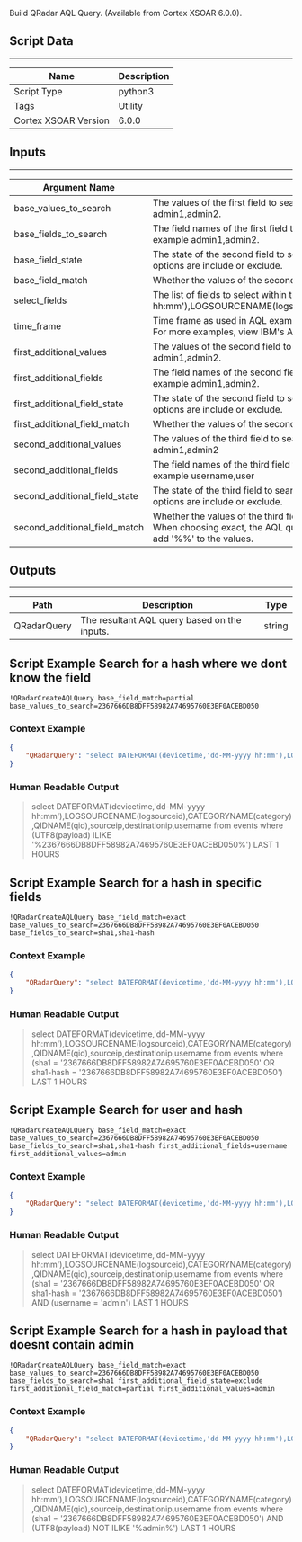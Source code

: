 Build QRadar AQL Query. (Available from Cortex XSOAR 6.0.0).

## Script Data

---

| **Name** | **Description** |
| --- | --- |
| Script Type | python3 |
| Tags | Utility |
| Cortex XSOAR Version | 6.0.0 |

## Inputs

---

| **Argument Name** | **Description** |
| --- | --- |
| base_values_to_search | The values of the first field to search. This can be a single value or a comma-separated list of values. For example admin1,admin2. |
| base_fields_to_search | The field names of the first field to search. This can be a single value or a comma-separated list of values. For example admin1,admin2. |
| base_field_state | The state of the second field to search, meaning whether the values in the field should be included or excluded. Valid options are include or exclude. |
| base_field_match | Whether the values of the second field should be an exact match or a partial match. Valid options are exact or partial. |
| select_fields | The list of fields to select within the AQL query. The default fields are DATEFORMAT\(devicetime,'dd-MM-yyyy hh:mm'\),LOGSOURCENAME\(logsourceid\),CATEGORYNAME\(category\),QIDNAME\(qid\),sourceip,destinationip,username |
| time_frame | Time frame as used in AQL examples can be LAST 7 DAYS START '2019-09-25 15:51' STOP '2019-09-25 17:51'. For more examples, view IBM's AQL documentation. |
| first_additional_values | The values of the second field to search. This can be a single value or a comma-separated list of values. For example admin1,admin2. |
| first_additional_fields | The field names of the second field to search. This can be a single value or a comma-separated list of values. For example admin1,admin2. |
| first_additional_field_state | The state of the second field to search, meaning whether the values in the field should be included or excluded. Valid options are include or exclude. |
| first_additional_field_match | Whether the values of the second field should be an exact match or a partial match. Valid options are exact or partial. |
| second_additional_values | The values of the third field to search. This can be a single value or a comma-separated list of values. For example admin1,admin2 |
| second_additional_fields | The field names of the third field to search. This can be a single value or a comma-separated list of values. For example username,user |
| second_additional_field_state | The state of the third field to search, meaning whether the values in the field should be included or excluded. Valid options are include or exclude. |
| second_additional_field_match | Whether the values of the third field should be an exact match or a partial match. Valid options are exact or partial. When choosing exact, the AQL query will use the = operator. When choosing partial, the AQL query will use ILIKE and add '%%' to the values. |

## Outputs

---

| **Path** | **Description** | **Type** |
| --- | --- | --- |
| QRadarQuery | The resultant AQL query based on the inputs. | string |


## Script Example Search for a hash where we dont know the field

```!QRadarCreateAQLQuery base_field_match=partial base_values_to_search=2367666DB8DFF58982A74695760E3EF0ACEBD050```

### Context Example

```json
{
    "QRadarQuery": "select DATEFORMAT(devicetime,'dd-MM-yyyy hh:mm'),LOGSOURCENAME(logsourceid),CATEGORYNAME(category),QIDNAME(qid),sourceip,destinationip,username from events where (UTF8(payload) ILIKE '%2367666DB8DFF58982A74695760E3EF0ACEBD050%') LAST 1 HOURS"
}
```

### Human Readable Output

>select DATEFORMAT(devicetime,'dd-MM-yyyy hh:mm'),LOGSOURCENAME(logsourceid),CATEGORYNAME(category),QIDNAME(qid),sourceip,destinationip,username from events where (UTF8(payload) ILIKE '%2367666DB8DFF58982A74695760E3EF0ACEBD050%') LAST 1 HOURS

## Script Example Search for a hash in specific fields

```!QRadarCreateAQLQuery base_field_match=exact base_values_to_search=2367666DB8DFF58982A74695760E3EF0ACEBD050 base_fields_to_search=sha1,sha1-hash```

### Context Example

```json
{
    "QRadarQuery": "select DATEFORMAT(devicetime,'dd-MM-yyyy hh:mm'),LOGSOURCENAME(logsourceid),CATEGORYNAME(category),QIDNAME(qid),sourceip,destinationip,username from events where (sha1 = '2367666DB8DFF58982A74695760E3EF0ACEBD050' OR sha1-hash = '2367666DB8DFF58982A74695760E3EF0ACEBD050') LAST 1 HOURS"
}
```

### Human Readable Output

>select DATEFORMAT(devicetime,'dd-MM-yyyy hh:mm'),LOGSOURCENAME(logsourceid),CATEGORYNAME(category),QIDNAME(qid),sourceip,destinationip,username from events where (sha1 = '2367666DB8DFF58982A74695760E3EF0ACEBD050' OR sha1-hash = '2367666DB8DFF58982A74695760E3EF0ACEBD050') LAST 1 HOURS

## Script Example Search for user and hash

```!QRadarCreateAQLQuery base_field_match=exact base_values_to_search=2367666DB8DFF58982A74695760E3EF0ACEBD050 base_fields_to_search=sha1,sha1-hash first_additional_fields=username first_additional_values=admin```

### Context Example

```json
{
    "QRadarQuery": "select DATEFORMAT(devicetime,'dd-MM-yyyy hh:mm'),LOGSOURCENAME(logsourceid),CATEGORYNAME(category),QIDNAME(qid),sourceip,destinationip,username from events where (sha1 = '2367666DB8DFF58982A74695760E3EF0ACEBD050' OR sha1-hash = '2367666DB8DFF58982A74695760E3EF0ACEBD050') AND (username = 'admin') LAST 1 HOURS"
}
```

### Human Readable Output

>select DATEFORMAT(devicetime,'dd-MM-yyyy hh:mm'),LOGSOURCENAME(logsourceid),CATEGORYNAME(category),QIDNAME(qid),sourceip,destinationip,username from events where (sha1 = '2367666DB8DFF58982A74695760E3EF0ACEBD050' OR sha1-hash = '2367666DB8DFF58982A74695760E3EF0ACEBD050') AND (username = 'admin') LAST 1 HOURS

## Script Example Search for a hash in payload that doesnt contain admin

```!QRadarCreateAQLQuery base_field_match=exact base_values_to_search=2367666DB8DFF58982A74695760E3EF0ACEBD050 base_fields_to_search=sha1 first_additional_field_state=exclude first_additional_field_match=partial first_additional_values=admin```

### Context Example

```json
{
    "QRadarQuery": "select DATEFORMAT(devicetime,'dd-MM-yyyy hh:mm'),LOGSOURCENAME(logsourceid),CATEGORYNAME(category),QIDNAME(qid),sourceip,destinationip,username from events where (sha1 = '2367666DB8DFF58982A74695760E3EF0ACEBD050') AND (UTF8(payload) NOT ILIKE '%admin%') LAST 1 HOURS"
}
```

### Human Readable Output

>select DATEFORMAT(devicetime,'dd-MM-yyyy hh:mm'),LOGSOURCENAME(logsourceid),CATEGORYNAME(category),QIDNAME(qid),sourceip,destinationip,username from events where (sha1 = '2367666DB8DFF58982A74695760E3EF0ACEBD050') AND (UTF8(payload) NOT ILIKE '%admin%') LAST 1 HOURS
